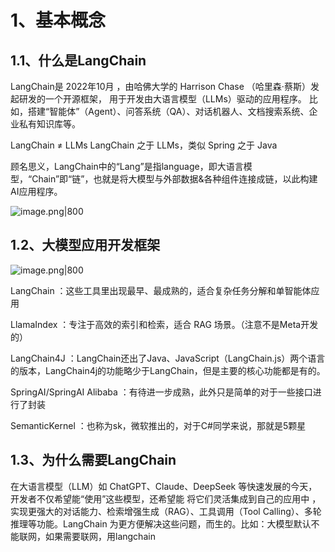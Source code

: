 # 1、基本概念
## 1.1、什么是LangChain
LangChain是 2022年10月 ，由哈佛大学的 Harrison Chase （哈里森·蔡斯）发起研发的一个开源框架，
用于开发由大语言模型（LLMs）驱动的应用程序。
比如，搭建“智能体”（Agent）、问答系统（QA）、对话机器人、文档搜索系统、企业私有知识库等。

LangChain ≠ LLMs
LangChain 之于 LLMs，类似 Spring 之于 Java

顾名思义，LangChain中的“Lang”是指language，即⼤语⾔模型，“Chain”即“链”，也就是将⼤模型与外部数据&各种组件连接成链，以此构建AI应⽤程序。

![image.png|800](https://yancey-note-img.oss-cn-beijing.aliyuncs.com/20250916123739.png)

## 1.2、大模型应用开发框架

![image.png|800](https://yancey-note-img.oss-cn-beijing.aliyuncs.com/20250916123840.png)

LangChain ：这些工具里出现最早、最成熟的，适合复杂任务分解和单智能体应用

LlamaIndex ：专注于高效的索引和检索，适合 RAG 场景。（注意不是Meta开发的）

LangChain4J ：LangChain还出了Java、JavaScript（LangChain.js）两个语言的版本，LangChain4j的功能略少于LangChain，但是主要的核心功能都是有的。

SpringAI/SpringAI Alibaba ：有待进一步成熟，此外只是简单的对于一些接口进行了封装

SemanticKernel ：也称为sk，微软推出的，对于C#同学来说，那就是5颗星

## 1.3、为什么需要LangChain
在大语言模型（LLM）如 ChatGPT、Claude、DeepSeek 等快速发展的今天，开发者不仅希望能“使用”这些模型，还希望能 将它们灵活集成到自己的应用中 ，实现更强大的对话能力、检索增强生成（RAG）、工具调用（Tool Calling）、多轮推理等功能。LangChain 为更方便解决这些问题，而生的。比如：大模型默认不能联网，如果需要联网，用langchain